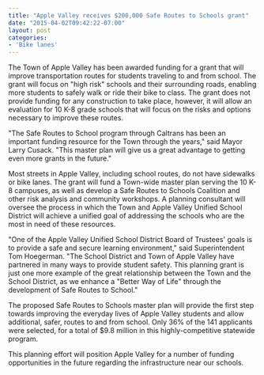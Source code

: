 ```yaml
---
title: "Apple Valley receives $200,000 Safe Routes to Schools grant"
date: "2015-04-02T09:42:22-07:00"
layout: post
categories:
- 'Bike lanes'
---
```


The Town of Apple Valley has been awarded funding for a grant that will improve transportation routes for students traveling to and from school. The grant will focus on "high risk" schools and their surrounding roads, enabling more students to safely walk or ride their bike to class. The grant does not provide funding for any construction to take place, however, it will allow an evaluation for 10 K-8 grade schools that will focus on the risks and options necessary to improve these routes.

"The Safe Routes to School program through Caltrans has been an important funding resource for the Town through the years," said Mayor Larry Cusack. "This master plan will give us a great advantage to getting even more grants in the future."

Most streets in Apple Valley, including school routes, do not have sidewalks or bike lanes. The grant will fund a Town-wide master plan serving the 10 K-8 campuses, as well as develop a Safe Routes to Schools Coalition and other risk analysis and community workshops. A planning consultant will oversee the process in which the Town and Apple Valley Unified School District will achieve a unified goal of addressing the schools who are the most in need of these resources.

"One of the Apple Valley Unified School District Board of Trustees' goals is to provide a safe and secure learning environment," said Superintendent Tom Hoegerman. "The School District and Town of Apple Valley have partnered in many ways to provide student safety. This planning grant is just one more example of the great relationship between the Town and the School District, as we enhance a "Better Way of Life" through the development of Safe Routes to School."

The proposed Safe Routes to Schools master plan will provide the first step towards improving the everyday lives of Apple Valley students and allow additional, safer, routes to and from school. Only 36% of the 141 applicants were selected, for a total of $9.8 million in this highly-competitive statewide program.

This planning effort will position Apple Valley for a number of funding opportunities in the future regarding the infrastructure near our schools.